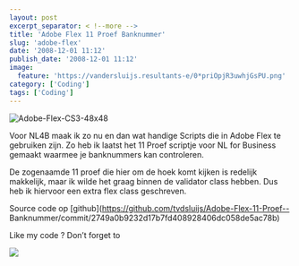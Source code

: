 ```yaml
---
layout: post
excerpt_separator: < !--more -->
title: 'Adobe Flex 11 Proef Banknummer'
slug: 'adobe-flex'
date: '2008-12-01 11:12'
publish_date: '2008-12-01 11:12'
image:
  feature: 'https://vandersluijs.resultants-e/0*priOpjR3uwhjGsPU.png'
category: ['Coding']
tags: ['Coding']
---
```

![Adobe-Flex-CS3-48x48](https://vandersluijs.resultants-e/0*priOpjR3uwhjGsPU.png)

Voor NL4B maak ik zo nu en dan wat handige Scripts die in Adobe Flex te
gebruiken zijn. Zo heb ik laatst het 11 Proef scriptje voor NL for Business
gemaakt waarmee je banknummers kan controleren.  
  
De zogenaamde 11 proef die hier om de hoek komt kijken is redelijk makkelijk,
maar ik wilde het graag binnen de validator class hebben. Dus heb ik hiervoor
een extra flex class geschreven.  
  
  
  
  
Source code op [github](https://github.com/tvdsluijs/Adobe-Flex-11-Proef--
Banknummer/commit/2749a0b9232d17b7fd408928406dc058de5ac78b)  
  
Like my code ? Don’t forget to

![](https://vandersluijs.resultants-e/0*DzGfYe3fkmgwi4za.gif)

